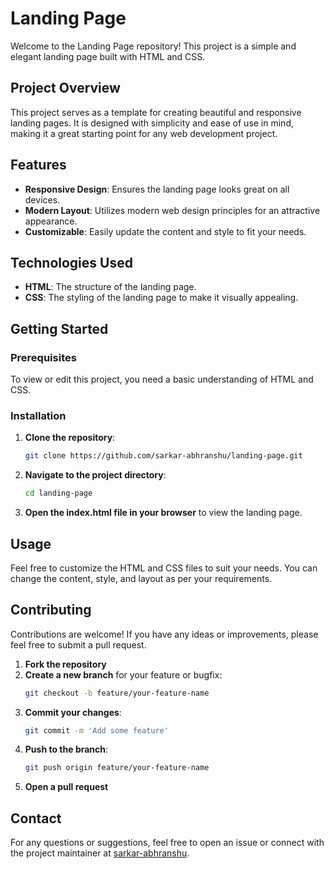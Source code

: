# Landing Page

Welcome to the Landing Page repository! This project is a simple and elegant landing page built with HTML and CSS.

## Project Overview

This project serves as a template for creating beautiful and responsive landing pages. It is designed with simplicity and ease of use in mind, making it a great starting point for any web development project.

## Features

- **Responsive Design**: Ensures the landing page looks great on all devices.
- **Modern Layout**: Utilizes modern web design principles for an attractive appearance.
- **Customizable**: Easily update the content and style to fit your needs.

## Technologies Used

- **HTML**: The structure of the landing page.
- **CSS**: The styling of the landing page to make it visually appealing.

## Getting Started

### Prerequisites

To view or edit this project, you need a basic understanding of HTML and CSS.

### Installation

1. **Clone the repository**:
   ```sh
   git clone https://github.com/sarkar-abhranshu/landing-page.git
   ```
2. **Navigate to the project directory**:
   ```sh
   cd landing-page
   ```
3. **Open the index.html file in your browser** to view the landing page.

## Usage

Feel free to customize the HTML and CSS files to suit your needs. You can change the content, style, and layout as per your requirements.

## Contributing

Contributions are welcome! If you have any ideas or improvements, please feel free to submit a pull request.

1. **Fork the repository**
2. **Create a new branch** for your feature or bugfix:
   ```sh
   git checkout -b feature/your-feature-name
   ```
3. **Commit your changes**:
   ```sh
   git commit -m 'Add some feature'
   ```
4. **Push to the branch**:
   ```sh
   git push origin feature/your-feature-name
   ```
5. **Open a pull request**

## Contact

For any questions or suggestions, feel free to open an issue or connect with the project maintainer at [sarkar-abhranshu](https://github.com/sarkar-abhranshu).
